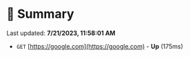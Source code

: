# 📖 Summary
Last updated: **7/21/2023, 11:58:01 AM**

- `GET` [https://google.com](https://google.com) - **Up** (175ms)
